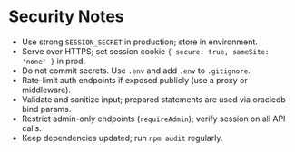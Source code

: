 # Security Notes

- Use strong `SESSION_SECRET` in production; store in environment.
- Serve over HTTPS; set session cookie `{ secure: true, sameSite: 'none' }` in prod.
- Do not commit secrets. Use `.env` and add `.env` to `.gitignore`.
- Rate-limit auth endpoints if exposed publicly (use a proxy or middleware).
- Validate and sanitize input; prepared statements are used via oracledb bind params.
- Restrict admin-only endpoints (`requireAdmin`); verify session on all API calls.
- Keep dependencies updated; run `npm audit` regularly. 
